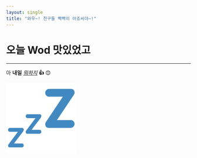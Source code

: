 ```yaml
---
layout: single
title: "와우~! 친구들 빡빡이 아죠씨야~!"
---
```


# 오늘 Wod 맛있었고

---

아 **내일** <u>_뭐하지_</u> **👍** 😊

![드르렁](../_images/android-chrome-192x192.png)

